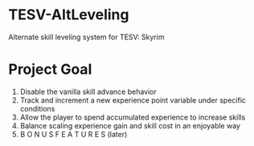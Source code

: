 # TESV-AltLeveling

Alternate skill leveling system for TESV: Skyrim


# Project Goal

1. Disable the vanilla skill advance behavior
2. Track and increment a new experience point variable under specific conditions
3. Allow the player to spend accumulated experience to increase skills
4. Balance scaling experience gain and skill cost in an enjoyable way
5. B O N U S  F E A T U R E S (later)